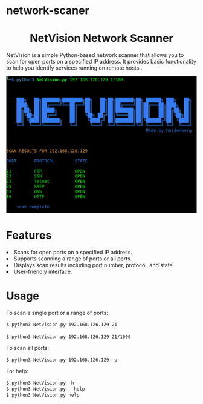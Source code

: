 # network-scaner
<div align="center">
<h1>NetVision Network Scanner</h1>
  


<p align="left">NetVision is a simple Python-based network scanner that allows you to scan for open ports on a specified IP address. It provides basic functionality to help you identify services running on remote hosts..</p>
<img src="https://github.com/L101111/NetVision-Network-Scanner/blob/main/screen.png" width="650px" />
</div>

# Features
<li>Scans for open ports on a specified IP address.</li>
<li>Supports scanning a range of ports or all ports.</li>
<li>Displays scan results including port number, protocol, and state.</li>
<li>User-friendly interface.</li>

# Usage

To scan a single port or a range of ports: 
    
    $ python3 NetVision.py 192.168.126.129 21
    
    $ python3 NetVision.py 192.168.126.129 21/1000

To scan all ports:

    $ python3 NetVision.py 192.168.126.129 -p-

For help:

    $ python3 NetVision.py -h
    $ python3 NetVision.py --help
    $ python3 NetVision.py help
